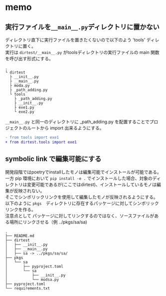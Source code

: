 # memo

## 実行ファイルを`__main__.py`ディレクトリに置かない

ディレクトリ直下に実行ファイルを置きたくないので以下のよう 'tools' ディレクトリに置く。  
実行は `dirtest/__main__.py` がtoolsディレクトリの実行ファイルの main 関数を呼び出す形式にする。  

```console
.
└ dirtest
  ├ __init__.py
  ├ __main__.py
  ├ moda.py
  ├ _path_adding.py
  └ tools
    ├ _path_adding.py
    ├ __init__.py
    ├ exe1.py
    └ exe2.py
```

`__main__.py` と同一のディレクトリに _path_adding.py を配置することでプロジェクトのルートから import 出来るようにする。  
```diff
- from tools import exe1
+ from dirtest.tools import exe1
```

## symbolic link で編集可能にする

開発段階ではpoetryでinstallしたモノは編集可能でインストールが可能である。  
一方 pip 環境において `pip install -e .` でインストールした場合、対象のディレクトリは変更可能であるが(ここではdirtest)、インストールしているモノは編集が反映されない。  
そこでシンボリックリンクを使用して編集したモノが反映されるようにする。  
以下のように `pkgs`　ディレクトリに存在するパッケージに対してシンボリックリンクを作る。  
注意点として パッケージに対してリンクするのではなく、ソースファイルがある場所にリンクさせる（例  ../pkgs/sa/sa)  
```console
.
├── README.md
├── dirtest
│   ├── __init__.py
│   ├── __main__.py
│   ├── sa -> ../pkgs/sa/sa/
├── pkgs
│   └── sa
│       ├── pyproject.toml
│       └── sa
│           ├── __init__.py
│           └── modsa.py
├── pyproject.toml
└── requirements.txt
```
